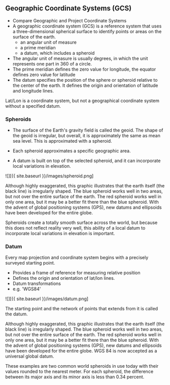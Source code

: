 ---
---

## Geographic Coordinate Systems (GCS)

- Compare Geographic and Project Coordinate Systems
- A geographic coordinate system (GCS) is a reference system that uses a three-dimensional spherical surface to identify points or areas on the surface of the earth. 
  - an angular unit of measure
  - a prime meridian
  - a datum, which includes a spheroid
- The angular unit of measure is usually degrees, in which the unit represents one part in 360 of a circle. 
- The prime meridian defines the zero value for longitude, the equator defines zero value for latitude
- The datum specifies the position of the sphere or spheroid relative to the center of the earth. It defines the origin and orientation of latitude and longitude lines.

<aside>
Lat/Lon is a coordinate system, but not a geographical coordinate system without a specified datum.
</aside>

<!--split-->

### Spheroids

- The surface of the Earth's gravity field is called the geoid. The shape of the geoid is irregular, but overall, it is approximately the same as mean sea level. This is approximated with a spheroid.

- Each spheroid approximates a specific geographic area.

- A datum is built on top of the selected spheroid, and it can incorporate local variations in elevation. 

![][{{ site.baseurl }}/images/spheroid.png]

<aside>
Although highly exaggerated, this graphic illustrates that the earth itself (the black line) is irregularly shaped. The blue spheroid works well in two areas, but not over the entire surface of the earth. The red spheroid works well in only one area, but it may be a better fit there than the blue spheroid. With the advent of global positioning systems (GPS), new datums and ellipsoids have been developed for the entire globe. 

Spheroids create a totally smooth surface across the world, but because this does not reflect reality very well, this ability of a local datum to incorporate local variations in elevation is important.
</aside>

<!--split-->

### Datum

Every map projection and coordinate system begins with a precisely surveyed starting point.

- Provides a frame of reference for measuring relative position
- Defines the origin and orientation of lat/lon lines.
- Datum transformations
- e.g. 'WGS84'

![][{{ site.baseurl }}/images/datum.png]

<aside>
The starting point and the network of points that extends from it is called the datum. 

Although highly exaggerated, this graphic illustrates that the earth itself (the black line) is irregularly shaped. The blue spheroid works well in two areas, but not over the entire surface of the earth. The red spheroid works well in only one area, but it may be a better fit there than the blue spheroid. With the advent of global positioning systems (GPS), new datums and ellipsoids have been developed for the entire globe. WGS 84 is now accepted as a universal global datum.

These examples are two common world spheroids in use today with their values rounded to the nearest meter. For each spheroid, the difference between its major axis and its minor axis is less than 0.34 percent.
</aside>

